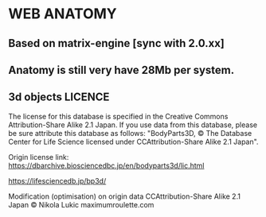 
# WEB ANATOMY

## Based on matrix-engine [sync with 2.0.xx]

## Anatomy is still very have 28Mb per system.


## 3d objects LICENCE

The license for this database is specified in the Creative Commons Attribution-Share Alike 2.1 Japan. If you use data from this database, please be sure attribute this database as follows:
"BodyParts3D, © The Database Center for Life
Science licensed under CCAttribution-Share Alike 2.1 Japan".

Origin license link: https://dbarchive.biosciencedbc.jp/en/bodyparts3d/lic.html

https://lifesciencedb.jp/bp3d/

Modification (optimisation) on origin data
CCAttribution-Share Alike 2.1 Japan ©
Nikola Lukic maximumroulette.com

